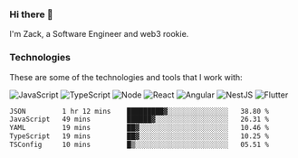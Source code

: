 ### Hi there 👋
I'm Zack, a Software Engineer and web3 rookie.

### Technologies
These are some of the technologies and tools that I work with:

![JavaScript](https://img.shields.io/badge/JavaScript-323330.svg?logo=javascript&logoColor=F7DF1E) 
![TypeScript](https://img.shields.io/badge/TypeScript-007ACC.svg?logo=typescript&logoColor=white) 
![Node](https://img.shields.io/badge/Node.js-43853D.svg?logo=node.js&logoColor=white)
![React](https://img.shields.io/badge/React-20232a.svg?logo=react&logoColor=61DAFB) 
![Angular](https://img.shields.io/badge/Angular-E23237.svg?logo=angularjs&logoColor=white)
![NestJS](https://img.shields.io/badge/NestJS-E0234E?logo=nestjs&logoColor=white)
![Flutter](https://img.shields.io/badge/Flutter-02569B.svg?logo=flutter&logoColor=white)

<!--START_SECTION:waka-->

```txt
JSON         1 hr 12 mins    █████████▓░░░░░░░░░░░░░░░   38.80 %
JavaScript   49 mins         ██████▓░░░░░░░░░░░░░░░░░░   26.31 %
YAML         19 mins         ██▓░░░░░░░░░░░░░░░░░░░░░░   10.46 %
TypeScript   19 mins         ██▓░░░░░░░░░░░░░░░░░░░░░░   10.25 %
TSConfig     10 mins         █▒░░░░░░░░░░░░░░░░░░░░░░░   05.51 %
```

<!--END_SECTION:waka-->
